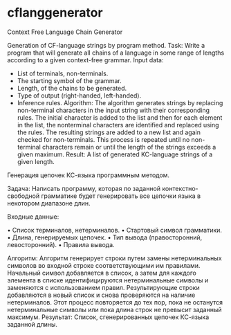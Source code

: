 # cflanggenerator
Context Free Language Chain Generator

Generation of CF-language strings by program method.
Task: 
Write a program that will generate all chains of a language in some range of lengths according to a given context-free grammar.
Input data:
- List of terminals, non-terminals.
- The starting symbol of the grammar.
- Length, of the chains to be generated.
- Type of output (right-handed, left-handed).
- Inference rules.
Algorithm:
The algorithm generates strings by replacing non-terminal characters in the input string with their corresponding rules. The initial character is added to the list and then for each element in the list, the nonterminal characters are identified and replaced using the rules. The resulting strings are added to a new list and again checked for non-terminals. This process is repeated until no non-terminal characters remain or until the length of the strings exceeds a given maximum.
Result:
A list of generated KC-language strings of a given length.


Генерация цепочек КС-языка программным методом.

Задача: 
Написать программу, которая по заданной контекстно-свободной грамматике будет генерировать все цепочки языка в некотором диапазоне длин.

Входные данные:

•	Список терминалов, нетерминалов.
•	Стартовый символ грамматики.
•	Длина, генерируемых цепочек.
•	Тип вывода (правосторонний, левосторонний).
•	Правила вывода.

Алгоритм:
Алгоритм генерирует строки путем замены нетерминальных символов во входной строке соответствующими им правилами. Начальный символ добавляется в список, а затем для каждого элемента в списке идентифицируются нетерминальные символы и заменяются с использованием правил. Результирующие строки добавляются в новый список и снова проверяются на наличие нетерминалов. Этот процесс повторяется до тех пор, пока не останутся нетерминальные символы или пока длина строк не превысит заданный максимум.
Результат:
Список, сгенерированных цепочек КС-языка заданной длины.
